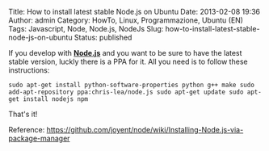 Title: How to install latest stable Node.js on Ubuntu
Date: 2013-02-08 19:36
Author: admin
Category: HowTo, Linux, Programmazione, Ubuntu (EN)
Tags: Javascript, Node, Node.js, NodeJs
Slug: how-to-install-latest-stable-node-js-on-ubuntu
Status: published

If you develop with [**Node.js**](http://nodejs.org) and you want to be
sure to have the latest stable version, luckly there is a PPA for it.
All you need is to follow these instructions:

`sudo apt-get install python-software-properties python g++ make sudo add-apt-repository ppa:chris-lea/node.js sudo apt-get update sudo apt-get install nodejs npm`

That's it!

Reference: <https://github.com/joyent/node/wiki/Installing-Node.js-via-package-manager>
